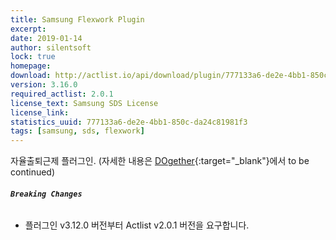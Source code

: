 ```yaml
---
title: Samsung Flexwork Plugin
excerpt: 
date: 2019-01-14
author: silentsoft
lock: true
homepage: 
download: http://actlist.io/api/download/plugin/777133a6-de2e-4bb1-850c-da24c81981f3.jar
version: 3.16.0
required_actlist: 2.0.1
license_text: Samsung SDS License
license_link: 
statistics_uuid: 777133a6-de2e-4bb1-850c-da24c81981f3
tags: [samsung, sds, flexwork]
---
```


자율출퇴근제 플러그인. (자세한 내용은 [DOgether](http://opsplus.sdsdev.co.kr:9083/#/login?postingId=4185){:target="_blank"}에서 to be continued)

###### **`Breaking Changes`**
- 플러그인 v3.12.0 버전부터 Actlist v2.0.1 버전을 요구합니다.
